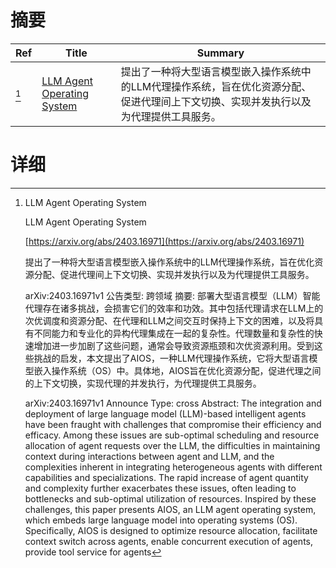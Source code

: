 # 摘要

| Ref | Title | Summary |
| --- | --- | --- |
| [^1] | [LLM Agent Operating System](https://arxiv.org/abs/2403.16971) | 提出了一种将大型语言模型嵌入操作系统中的LLM代理操作系统，旨在优化资源分配、促进代理间上下文切换、实现并发执行以及为代理提供工具服务。 |

# 详细

[^1]: LLM Agent Operating System

    LLM Agent Operating System

    [https://arxiv.org/abs/2403.16971](https://arxiv.org/abs/2403.16971)

    提出了一种将大型语言模型嵌入操作系统中的LLM代理操作系统，旨在优化资源分配、促进代理间上下文切换、实现并发执行以及为代理提供工具服务。

    

    arXiv:2403.16971v1 公告类型: 跨领域 摘要: 部署大型语言模型（LLM）智能代理存在诸多挑战，会损害它们的效率和功效。其中包括代理请求在LLM上的次优调度和资源分配、在代理和LLM之间交互时保持上下文的困难，以及将具有不同能力和专业化的异构代理集成在一起的复杂性。代理数量和复杂性的快速增加进一步加剧了这些问题，通常会导致资源瓶颈和次优资源利用。受到这些挑战的启发，本文提出了AIOS，一种LLM代理操作系统，它将大型语言模型嵌入操作系统（OS）中。具体地，AIOS旨在优化资源分配，促进代理之间的上下文切换，实现代理的并发执行，为代理提供工具服务。

    arXiv:2403.16971v1 Announce Type: cross  Abstract: The integration and deployment of large language model (LLM)-based intelligent agents have been fraught with challenges that compromise their efficiency and efficacy. Among these issues are sub-optimal scheduling and resource allocation of agent requests over the LLM, the difficulties in maintaining context during interactions between agent and LLM, and the complexities inherent in integrating heterogeneous agents with different capabilities and specializations. The rapid increase of agent quantity and complexity further exacerbates these issues, often leading to bottlenecks and sub-optimal utilization of resources. Inspired by these challenges, this paper presents AIOS, an LLM agent operating system, which embeds large language model into operating systems (OS). Specifically, AIOS is designed to optimize resource allocation, facilitate context switch across agents, enable concurrent execution of agents, provide tool service for agents
    

